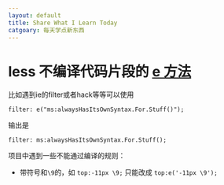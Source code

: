```yaml
---
layout: default
title: Share What I Learn Today
catgoary: 每天学点新东西
--- 
```


# less 不编译代码片段的 [e 方法](http://lesscss.org/functions/#string-functions-e)

比如遇到ie的filter或者hack等等可以使用 

```
filter: e("ms:alwaysHasItsOwnSyntax.For.Stuff()");
```
输出是
```
filter: ms:alwaysHasItsOwnSyntax.For.Stuff();
```

项目中遇到一些不能通过编译的规则：

- 带符号和`\9`的，如 `top:-11px \9;` 只能改成 `top:e('-11px \9');`

